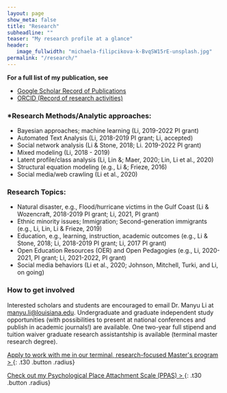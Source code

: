 ```yaml
---
layout: page
show_meta: false
title: "Research"
subheadline: ""
teaser: "My research profile at a glance"
header:
   image_fullwidth: "michaela-filipcikova-k-BvqSW15rE-unsplash.jpg"
permalink: "/research/"
---
```


**For a full list of my publication, see**
<ul>
<li><a href="https://scholar.google.com/citations?user=lU50KEgAAAAJ&amp;hl=en">Google Scholar Record of Publications</a></li>
<li><a href="https://orcid.org/0000-0002-8324-5868">ORCID (Record of research activities)</a></li>
</ul>

### *Research Methods/Analytic approaches:
* Bayesian approaches; machine learning (Li, 2019-2022 PI grant)
* Automated Text Analysis (Li, 2018-2019 PI grant; Li, accepted)
* Social network analysis (Li & Stone, 2018; Li. 2019-2022 PI grant)
* Mixed modeling (Li, 2018 - 2019)
* Latent profile/class analysis (Li, Lin &; Maer, 2020; Lin, Li et al., 2020)
* Structural equation modeling (e.g., Li &; Frieze, 2016)
* Social media/web crawling (Li et al., 2020)

### Research Topics:
* Natural disaster, e.g., Flood/hurricane victims in the Gulf Coast (Li &amp; Wozencraft, 2018-2019 PI grant; Li, 2021, PI grant)
* Ethnic minority issues; Immigration; Second-generation immigrants (e.g., Li, Lin, Li &amp; Frieze, 2019)
* Education, e.g., learning, instruction, academic outcomes (e.g., Li &amp; Stone, 2018; Li, 2018-2019 PI grant; Li, 2017 PI grant)
* Open Education Resources (OER) and Open Pedagogies (e.g., Li, 2020-2021, PI grant; Li, 2021-2022, PI grant)
* Social media behaviors (Li et al., 2020; Johnson, Mitchell, Turki, and Li, on going)

### How to get involved
Interested scholars and students are encouraged to email Dr. Manyu Li at manyu.li@louisiana.edu. Undergraduate and graduate independent study opportunities (with possibilities to present at national conferences and publish in academic journals!) are available. One two-year full stipend and tuition waiver graduate research assistantship is available (terminal master research degree).

[Apply to work with me in our terminal, research-focused Master's program > ](https://psychology.louisiana.edu/programs/masters-program)
{: .t30 .button .radius}

[Check out my Psychological Place Attachment Scale (PPAS) > ](https://manyu26.github.io/daisolab/research/ppas)
{: .t30 .button .radius}

